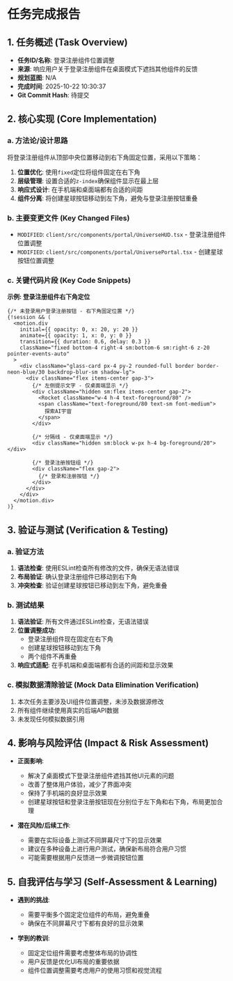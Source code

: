 # 任务完成报告

## 1. 任务概述 (Task Overview)

*   **任务ID/名称**: 登录注册组件位置调整
*   **来源**: 响应用户关于登录注册组件在桌面模式下遮挡其他组件的反馈
*   **规划蓝图**: N/A
*   **完成时间**: 2025-10-22 10:30:37
*   **Git Commit Hash**: 待提交

## 2. 核心实现 (Core Implementation)

### a. 方法论/设计思路
将登录注册组件从顶部中央位置移动到右下角固定位置，采用以下策略：
1. **位置优化**: 使用`fixed`定位将组件固定在右下角
2. **层级管理**: 设置合适的`z-index`确保组件显示在最上层
3. **响应式设计**: 在手机端和桌面端都有合适的间距
4. **组件分离**: 将创建星球按钮移动到左下角，避免与登录注册按钮重叠

### b. 主要变更文件 (Key Changed Files)
*   `MODIFIED`: `client/src/components/portal/UniverseHUD.tsx` - 登录注册组件位置调整
*   `MODIFIED`: `client/src/components/portal/UniversePortal.tsx` - 创建星球按钮位置调整

### c. 关键代码片段 (Key Code Snippets)

**示例: 登录注册组件右下角定位**
```tsx
{/* 未登录用户登录注册按钮 - 右下角固定位置 */}
{!session && (
  <motion.div
    initial={{ opacity: 0, x: 20, y: 20 }}
    animate={{ opacity: 1, x: 0, y: 0 }}
    transition={{ duration: 0.6, delay: 0.3 }}
    className="fixed bottom-4 right-4 sm:bottom-6 sm:right-6 z-20 pointer-events-auto"
  >
    <div className="glass-card px-4 py-2 rounded-full border border-neon-blue/30 backdrop-blur-sm shadow-lg">
      <div className="flex items-center gap-3">
        {/* 左侧提示文字 - 仅桌面端显示 */}
        <div className="hidden sm:flex items-center gap-2">
          <Rocket className="w-4 h-4 text-foreground/80" />
          <span className="text-foreground/80 text-sm font-medium">
            探索AI宇宙
          </span>
        </div>
        
        {/* 分隔线 - 仅桌面端显示 */}
        <div className="hidden sm:block w-px h-4 bg-foreground/20"></div>
        
        {/* 登录注册按钮组 */}
        <div className="flex gap-2">
          {/* 登录和注册按钮 */}
        </div>
      </div>
    </div>
  </motion.div>
)}
```

## 3. 验证与测试 (Verification & Testing)

### a. 验证方法
1. **语法检查**: 使用ESLint检查所有修改的文件，确保无语法错误
2. **布局验证**: 确认登录注册组件已移动到右下角
3. **冲突检查**: 验证创建星球按钮已移动到左下角，避免重叠

### b. 测试结果
1. **语法验证**: 所有文件通过ESLint检查，无语法错误
2. **位置调整成功**: 
   - 登录注册组件现在固定在右下角
   - 创建星球按钮移动到左下角
   - 两个组件不再重叠
3. **响应式适配**: 在手机端和桌面端都有合适的间距和显示效果

### c. 模拟数据清除验证 (Mock Data Elimination Verification)
1. 本次任务主要涉及UI组件位置调整，未涉及数据源修改
2. 所有组件继续使用真实的后端API数据
3. 未发现任何模拟数据引用

## 4. 影响与风险评估 (Impact & Risk Assessment)

*   **正面影响**: 
    - 解决了桌面模式下登录注册组件遮挡其他UI元素的问题
    - 改善了整体用户体验，减少了界面冲突
    - 保持了手机端的良好显示效果
    - 创建星球按钮和登录注册按钮现在分别位于左下角和右下角，布局更加合理

*   **潜在风险/后续工作**: 
    - 需要在实际设备上测试不同屏幕尺寸下的显示效果
    - 建议在多种设备上进行用户测试，确保新布局符合用户习惯
    - 可能需要根据用户反馈进一步微调按钮位置

## 5. 自我评估与学习 (Self-Assessment & Learning)

*   **遇到的挑战**: 
    - 需要平衡多个固定定位组件的布局，避免重叠
    - 确保在不同屏幕尺寸下都有良好的显示效果

*   **学到的教训**: 
    - 固定定位组件需要考虑整体布局的协调性
    - 用户反馈是优化UI布局的重要依据
    - 组件位置调整需要考虑用户的使用习惯和视觉流程
